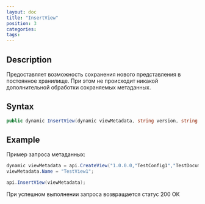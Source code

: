 ```yaml
---
layout: doc
title: "InsertView"
position: 3
categories: 
tags:
---
```


## Description
Предоставляет возможность сохранения нового представления в постоянное хранилище.
При этом не происходит никакой дополнительной обработки сохраняемых метаданных.

## Syntax
```csharp
public dynamic InsertView(dynamic viewMetadata, string version, string configuration, string document)
```

## Example

Пример запроса метаданных:

```csharp
dynamic viewMetadata = api.CreateView("1.0.0.0,"TestConfig1","TestDocument1");
viewMetadata.Name = "TestView1";

api.InsertView(viewMetadata);
```

При успешном выполнении запроса возвращается статус 200 ОК
